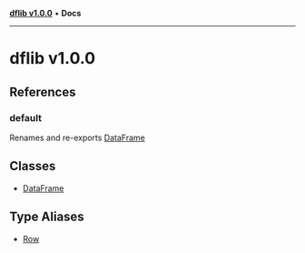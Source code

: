 [**dflib v1.0.0**](README.md) • **Docs**

***

# dflib v1.0.0

## References

### default

Renames and re-exports [DataFrame](classes/DataFrame.md)

## Classes

- [DataFrame](classes/DataFrame.md)

## Type Aliases

- [Row](type-aliases/Row.md)
